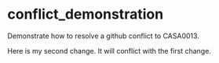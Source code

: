 # conflict_demonstration
Demonstrate how to resolve a github conflict to CASA0013. 

Here is my second change. It will conflict with the first change. 